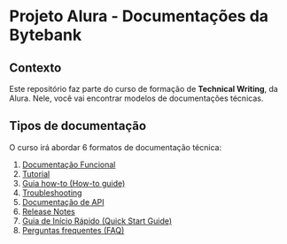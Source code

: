 # Projeto Alura - Documentações da Bytebank

## Contexto 
Este repositório faz parte do curso de formação de **Technical Writing**, da Alura. Nele, você vai encontrar modelos de documentações técnicas.

## Tipos de documentação 
O curso irá abordar 6 formatos de documentação técnica: 

1. [Documentação Funcional](https://github.com/emilainesantos/Technical-Writing-Alura/blob/main/documenta%C3%A7%C3%A3o-funcional.md)
2. [Tutorial](https://github.com/emilainesantos/Technical-Writing-Alura/blob/main/tutorial.md)
3. [Guia how-to (How-to guide)](https://github.com/emilainesantos/Technical-Writing-Alura#:~:text=9%20minutes%20ago-,guia%2Dhow%2Dto.md,-Update%20guia%2Dhow)
5. [Troubleshooting](https://github.com/emilainesantos/Technical-Writing-Alura/blob/main/troubleshooting.md)
6. [Documentação de API](https://github.com/emilainesantos/Technical-Writing-Alura/blob/main/documenta%C3%A7%C3%A3o-api.md)
7. [Release Notes](https://github.com/emilainesantos/Technical-Writing-Alura/blob/main/release-notes.md)
8. [Guia de Início Rápido (Quick Start Guide)](https://github.com/emilainesantos/Technical-Writing-Alura/blob/main/guia-in%C3%ADcio-r%C3%A1pido.md)
9. [Perguntas frequentes (FAQ)](https://github.com/emilainesantos/Technical-Writing-Alura#:~:text=9%20minutes%20ago-,perguntas%2Dfrequentes%2Dfaq.md,-Create%20perguntas%2Dfrequentes)
